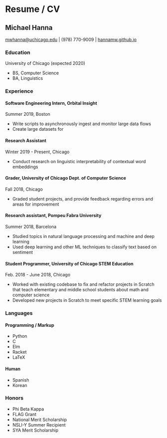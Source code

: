 # Resume / CV

## Michael Hanna
mwhanna@uchicago.edu | (978) 770-9009 | <a href="hannamw.github.io">hannamw.github.io</a>

### Education
University of Chicago (expected 2020)
- BS, Computer Science
- BA, Linguistics

### Experience

#### Software Engineering Intern, Orbital Insight 
Summer 2019, Boston
- Write scripts to asynchronously ingest and monitor large data flows
- Create large datasets for  

#### Research Assistant								
Winter 2019 - Present, Chicago
- Conduct research on linguistic interpretability of contextual word embeddings

#### Grader, University of Chicago Dept. of Computer Science 			
Fall 2018, Chicago
- Graded student projects, and provide feedback regarding errors and areas for improvement

#### Research assistant, Pompeu Fabra University 	
Summer 2018, Barcelona
- Studied topics in natural language processing and machine and deep learning
- Used deep learning and other ML techniques to classify text based on sentiment

#### Student Programmer, University of Chicago STEM Education		
Feb. 2018 - June 2018, Chicago
- Worked with existing codebase to fix and refactor projects in Scratch that teach elementary and middle school students about math and computer science
- Developed new projects in Scratch to meet specific STEM learning goals

### Languages
#### Programming / Markup
- Python
- C
- Elm
- Racket
- LaTeX

#### Human
- Spanish
- Korean

### Honors
- Phi Beta Kappa
- FLAG Grant
- National Merit Scholarship
- NSLI-Y Summer Recipient
- SYA Merit Scholarship
